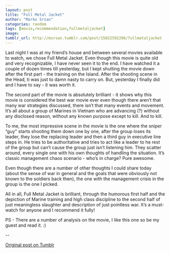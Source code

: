 ```yaml
---
layout: post
title: "Full Metal Jacket"
author: "Marko Srsan"
categories: random
tags: [movie,recommendation,fullmetaljacket]
image: 
tumblr_url: http://msrsan.tumblr.com/post/15022592296/fullmetaljacket
---
```

Last night I was at my friend’s house and between several movies available to watch, we chose Full Metal Jacket. Even though this movie is quite old and very recognizable, I have never seen it to the end. I have watched it a couple of dozen times till yesterday, but I kept shutting the movie down after the first part - the training on the Island. After the shooting scene in the Head, ti was just to damn nasty to carry on. But, yesterday I finally did and I have to say - it was worth it.

The second part of the movie is absolutely brilliant - it shows why this movie is considered the best war movie ever even though there aren’t that many war strategies discussed, there isn’t that many events and movement. It’s all about a group of Marines in Vietnam who are advancing (?) without any disclosed reason, without any known purpose except to kill. And to kill. 

To me, the most impressive scene in the movie is the one where the sniper “guy" starts shooting them down one by one, after the group loses its leader, they lose the replacing leader and then a third guy in executive line steps in. He tries to be authoritative and tries to act like a leader to he rest of the group but can’t cause the group just isn’t listening him. They scatter around, every single one with his own thoughts of handling the situation. It’s classic management chaos scenario - who’s in charge? Pure awesome.

Even though there are a number of other thoughts I could share today (about the sense of war in general and the goals that were obviously not known to the soldiers back then), the one with the management crisis in the group is the one I picked. 

All in all, Full Metal Jacket is brilliant, through the humorous first half and the depiction of Marine training and high class discipline to the second half of just meaningless slaughter and description of just pointless war. It’s a must-watch for anyone and I recommend it fully! 

PS - There are a number of analysis on the movie, I like this one so be my guest and read it. :)

--

[Original post on Tumblr](http://msrsan.tumblr.com/post/15022592296/fullmetaljacket)
